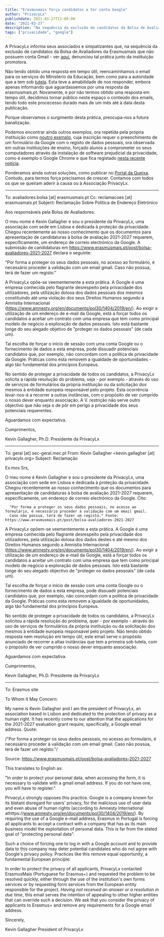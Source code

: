```yaml
---
title: "Erasmusmais força candidatos a ter conta Google"
author: "PrivacyLx"
publishdate: 2021-03-27T12:00:00
date: "2021-03-27"
description: "Na sequência da exclusão de candidatos da Bolsa de Avaliadores da Erasmusmais que não possuem conta Gmail, denunciamos tal prática junto da instituição promotora."
tags: ["privacidade", "google"]
---
```


A PrivacyLx informa seus associados e simpatizantes que, na sequência da exclusão de candidatos da Bolsa de Avaliadores da Erasmusmais que não possuem conta Gmail - ver [aqui](https://www.erasmusmais.pt/post/bolsa-avaliadores-2021-2027), denunciou tal prática junto da instituição promotora. 

Não tendo obtido uma resposta em tempo útil, reencaminhamos o email para os serviços do Ministério da Educação, bem como para a autoridade que a tem sob [tutela](https://eacea.ec.europa.eu/erasmus-plus/contacts). Esta teve a amabilidade de nos responder, embora apenas informando que aguardassemos por uma resposta da erasmusmais.pt. Novamente, e por não termos obtido uma resposta em tempo útil, decidimos tornar público neste espaço o conteúdo dos emails, tendo todo este procecesso durado mais de um mês até à data desta publicação. 

Porque observamos o surgimento desta prática, preocupa-nos a futura banalização.

Podemos encontrar ainda outros exemplos, ora repetida pela própria instituição como [noutro exemplo](https://www.dge.mec.pt/noticias/pixels-tour-projeto-erasmus ), cuja inscrição requer o preenchimento de um formulário da Google com o registo de dados pessoais, ora observada em outras instituições de ensino, forçado alunos a comprometer os seus computadores através da instalação de software prejudicial da privacidade, como é exemplo o Google Chrome e que fica registado [nesta recente notícia](https://www.rtp.pt/noticias/pais/faculdade-de-direito-alunos-em-luta-contra-programa-que-vigia-sons-e-movimentos_n1307313). 

Ponderamos ainda outras soluções, como publicar no [Portal da Queixa](https://portaldaqueixa.com/). Contudo, para termos força precisamos de crescer. Contamos com todos os que se queiram aderir à causa ou à Associação PrivacyLx.

---

To: avaliadores.bolsa [at] erasmusmais.pt
Cc: reclamacoes [at] erasmusmais.pt
Subject: Reclamação Sobre Politica de Endereço Eletrónico

Aos responsáveis pela Bolsa de Avaliadores:
   
O meu nome é Kevin Gallagher e sou o presidente da PrivacyLx, uma
associação com sede em Lisboa e dedicada à proteção da privacidade.
Chegou recentemente ao nosso conhecimento que os documentos para
apresentação de candidaturas à bolsa de avaliação 2021-2027 requerem,
especificamente, um endereço de correio electrónico da Google. A
submissão de candidaturas em https://www.erasmusmais.pt/post/bolsa-avaliadores-2021-2027 declara o
seguinte:
    
"Por forma a proteger os seus dados pessoais, no acesso ao formulário, é
necessário proceder à validação com um email gmail. Caso não possua,
terá de fazer um registo."

A PrivacyLx opõe-se veementemente a esta prática. A Google é uma empresa
conhecida pelo flagrante desrespeito pela privacidade dos utilizadores,
pela utilização dolosa dos dados pessoais dos mesmos constituindo até
uma violação dos seus Direitos Humanos segundo a Amnistia Internacional
(https://www.amnesty.org/en/documents/pol30/1404/2019/en/). Ao exigir a
utilização de um endereço de e-mail da Google, está a forçar todos os
candidatos a aceitar um contrato com uma empresa que tem como principal
modelo de negócio a exploração de dados pessoais. Isto está bastante
longe do seu alegado objetivo de "proteger os dados pessoais" (de cada um).

Tal escolha de forçar o início de sessão com uma conta Google ou o
fornecimento de dados a esta empresa, pode dissuadir potenciais
candidatos que, por exemplo, não concordam com a política de privacidade
da Google. Práticas como esta removem a igualdade de oportunidades -
algo tão fundamental dos princípios Europeus.

No sentido de proteger a privacidade de todos os candidatos, a PrivacyLx
solicita a rápida resolução do problema, seja - por exemplo - através do
uso de serviços de formulários da própria instituição ou da solicitação
dos mesmos à entidade europeia responsável pelo projeto. Esta ocorrência
levar-nos-á a recorrer a outras instâncias, com o propósito de ver
cumprido o nosso dever enquanto associação. A V. restrição não serve
outro objectivo que não seja o de pôr em perigo a privacidade dos seus
potenciais requerentes.

Aguardamos com expectativa.

Cumprimentos,

Kevin Gallagher, Ph.D.
Presidente da PrivacyLx

--------------------------------------------

To: geral [at] sec-geral.mec.pt
From: Kevin Gallagher <kevin.gallagher [at] privacylx.org>
Subject: Reclamação

Ex.mos Srs,
    
    
O meu nome é Kevin Gallagher e sou o presidente da PrivacyLx, uma associação com sede em Lisboa e dedicada à proteção da privacidade. 
Chegou recentemente ao nosso conhecimento que os documentos para apresentação de candidaturas à bolsa de avaliação 2021-2027 requerem, 
especificamente, um endereço de correio electrónico da Google. Cito: 
      
      "Por forma a proteger os seus dados pessoais, no acesso ao formulário, é necessário proceder à validação com um email gmail. 
      Caso não possua, terá de fazer um registo." Fonte: https://www.erasmusmais.pt/post/bolsa-avaliadores-2021-2027
    
A PrivacyLx opõem-se veementemente a esta prática. A Google é uma empresa conhecida pelo flagrante desrespeito pela privacidade dos utilizadores, 
pela utilização dolosa dos dados destes e até mesmo dos Direitos Humanos 
segundo a Amnistia Internacional (https://www.amnesty.org/en/documents/pol30/1404/2019/en/). Ao exigir a utilização de um endereço de e-mail da Google, 
está a forçar todos os candidatos a aceitar um contrato com uma empresa que tem como principal modelo de negócio a exploração de dados pessoais. 
Isto está bastante longe do seu alegado objectivo de "proteger os dados pessoais" (de cada um).
    
Tal escolha de forçar o início de sessão com uma conta Google ou o fornecimento de dados a esta empresa, pode dissuadir potenciais candidatos que, 
por exemplo, não concordam com a política de privacidade da Google. Práticas como esta removem a igualdade de oportunidades, 
algo tão fundamental dos princípios Europeus.
    
No sentido de proteger a privacidade de todos os candidatos, a PrivacyLx solicitou a rápida resolução do problema, 
quer - por exemplo - através do uso de serviços de formulários da própria instituição ou da solicitação dos mesmos à entidade europeia responsável pelo projeto. Não tendo obtido resposta nem      resolução em tempo útil, este email serve o propósito    anunciado de recorrer a altas instâncias que tem a primeira sob    tutela, com o propósito de ver cumprido o nosso dever enquanto    associação. 
    
Aguardamos com expectativa.
    
Cumprimentos,
    
Kevin Gallagher, Ph.D.
Presidente da PrivacyLx    
   
--------------------------------------------

To: Erasmus site

To Whom It May Concern:

My name is Kevin Gallagher and I am the president of PrivacyLx, an
association based in Lisbon and dedicated to the protection of privacy
as a human right. It has recently come to our attention that the
applications for the 2021-2027 evaluation grant require, specifically,
a Google email address. Quote:

/"Por forma a proteger os seus dados pessoais, no acesso ao
formulário, é necessário proceder à validação com um email gmail. Caso
não possua, terá de fazer um registo."/

Source: https://www.erasmusmais.pt/post/bolsa-avaliadores-2021-2027

This translates to English as:

"In order to protect your personal data, when accessing the form, it
is necessary to validate with a gmail email address. If you do not
have one, you will have to register."

PrivacyLx strongly opposes this practice. Google is a company known
for its blatant disregard for users' privacy, for the malicious use of
user data and even abuse of human rights (according to Amnesty
International athttps://www.amnesty.org/en/documents/pol30/1404/2019/en/). By
requiring the use of a Google e-mail address, Erasmus in Portugal is
forcing all applicants to accept a contract with a company that has as
its main business model the exploitation of personal data. This is far
from the stated goal of "protecting personal data".

Such a choice of forcing one to log in with a Google account and to
provide data to this company may deter potential candidates who do not
agree with Google's privacy policy. Practices like this remove equal
opportunity, a fundamental European principle.

In order to protect the privacy of all applicants, PrivacyLx contacted
ErasmusMais (Portuguese for Erasmus+) and requested the problem to be
resolved quickly, either through the use of the institution's own
forms services or by requesting form services from the European entity
responsible for the project. _Having not received an answer or a
resolution in due time_, this email serves the intention of appealing
to other higher entities that can override such a decision. We ask
that you consider the privacy of applicants to Erasmus+ and remove any
requirements for a Google email address.

Sincerely,

Kevin Gallagher
President of PrivacyLx
